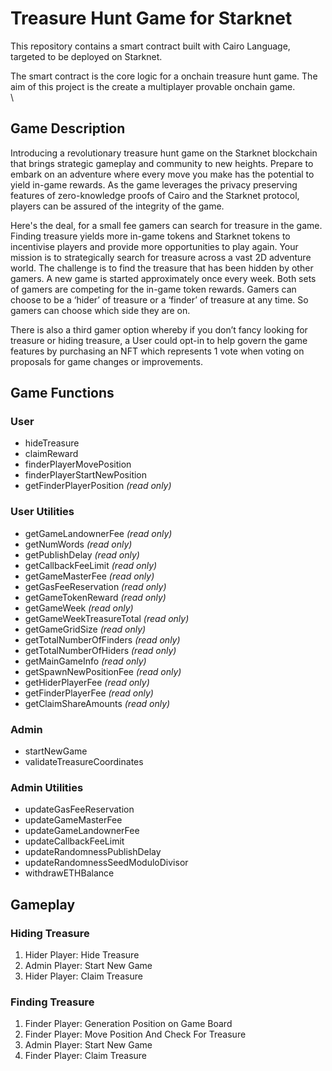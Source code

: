 # Treasure Hunt Game for Starknet

This repository contains a smart contract built with Cairo Language, targeted to be deployed on Starknet.

The smart contract is the core logic for a onchain treasure hunt game. The aim of this project is the create a multiplayer provable onchain game.
\
\


## Game Description

Introducing a revolutionary treasure hunt game on the Starknet blockchain that brings strategic gameplay and community to new heights. Prepare to embark on an adventure where every move you make has the potential to yield in-game rewards. As the game leverages the privacy preserving features of zero-knowledge proofs of Cairo and the Starknet protocol, players can be assured of the integrity of the game. 


Here's the deal, for a small fee gamers can search for treasure in the game. Finding treasure yields more in-game tokens and Starknet tokens to incentivise players and provide more opportunities to play again. Your mission is to strategically search for treasure across a vast 2D adventure world. The challenge is to find the treasure that has been hidden by other gamers. A new game is started approximately once every week. Both sets of gamers are competing for the in-game token rewards. Gamers can choose to be a ‘hider’ of treasure or a ‘finder’ of treasure at any time. So gamers can choose which side they are on. 


There is also a third gamer option whereby if you don’t fancy looking for treasure or hiding treasure, a User could opt-in to help govern the game features by purchasing an NFT which represents 1 vote when voting on proposals for game changes or improvements.




## Game Functions 

### User

- hideTreasure
- claimReward
- finderPlayerMovePosition
- finderPlayerStartNewPosition
- getFinderPlayerPosition *(read only)*

### User Utilities

- getGameLandownerFee *(read only)*
- getNumWords *(read only)*
- getPublishDelay *(read only)*
- getCallbackFeeLimit *(read only)*
- getGameMasterFee *(read only)*
- getGasFeeReservation *(read only)*
- getGameTokenReward *(read only)*
- getGameWeek *(read only)*
- getGameWeekTreasureTotal *(read only)*
- getGameGridSize *(read only)*
- getTotalNumberOfFinders *(read only)*
- getTotalNumberOfHiders *(read only)*
- getMainGameInfo *(read only)*
- getSpawnNewPositionFee *(read only)*
- getHiderPlayerFee *(read only)*
- getFinderPlayerFee *(read only)*
- getClaimShareAmounts *(read only)*

### Admin

- startNewGame
- validateTreasureCoordinates

### Admin Utilities

- updateGasFeeReservation
- updateGameMasterFee
- updateGameLandownerFee
- updateCallbackFeeLimit
- updateRandomnessPublishDelay
- updateRandomnessSeedModuloDivisor
- withdrawETHBalance




## Gameplay

### Hiding Treasure

1. Hider Player: Hide Treasure
2. Admin Player: Start New Game
3. Hider Player: Claim Treasure

### Finding Treasure

1. Finder Player: Generation Position on Game Board
2. Finder Player: Move Position And Check For Treasure
3. Admin Player: Start New Game
4. Finder Player: Claim Treasure